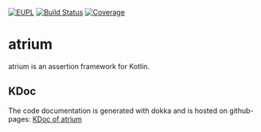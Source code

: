 [![EUPL](https://img.shields.io/badge/license-EUPL%201.2-brightgreen.svg)](https://joinup.ec.europa.eu/collection/eupl/eupl-text-11-12)
[![Build Status](https://travis-ci.org/robstoll/atrium.svg?tag=v0.1.0)](https://travis-ci.org/robstoll/atrium)
[![Coverage](https://codecov.io/github/robstoll/atrium/coverage.svg?tag=v0.1.0)](https://codecov.io/github/robstoll/atrium?tag=v0.1.0)

# atrium
atrium is an assertion framework for Kotlin.

## KDoc
The code documentation is generated with dokka and is hosted on github-pages:
[KDoc of atrium](https://robstoll.github.io/atrium/doc)